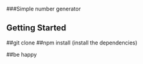 ###Simple number generator
## Getting Started
##git clone <URL>
##npm install
  (install the dependencies)
  
##be happy
